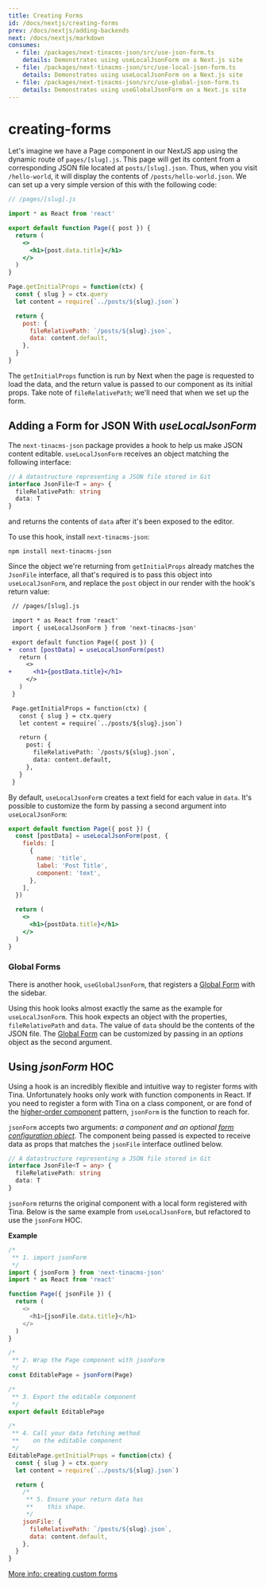 ```yaml
---
title: Creating Forms
id: /docs/nextjs/creating-forms
prev: /docs/nextjs/adding-backends
next: /docs/nextjs/markdown
consumes:
  - file: /packages/next-tinacms-json/src/use-json-form.ts
    details: Demonstrates using useLocalJsonForm on a Next.js site
  - file: /packages/next-tinacms-json/src/use-local-json-form.ts
    details: Demonstrates using useLocalJsonForm on a Next.js site
  - file: /packages/next-tinacms-json/src/use-global-json-form.ts
    details: Demonstrates using useGlobalJsonForm on a Next.js site
---
```


# creating-forms

Let's imagine we have a Page component in our NextJS app using the dynamic route of `pages/[slug].js`. This page will get its content from a corresponding JSON file located at `posts/[slug].json`. Thus, when you visit `/hello-world`, it will display the contents of `/posts/hello-world.json`. We can set up a very simple version of this with the following code:

```jsx
// /pages/[slug].js

import * as React from 'react'

export default function Page({ post }) {
  return (
    <>
      <h1>{post.data.title}</h1>
    </>
  )
}

Page.getInitialProps = function(ctx) {
  const { slug } = ctx.query
  let content = require(`../posts/${slug}.json`)

  return {
    post: {
      fileRelativePath: `/posts/${slug}.json`,
      data: content.default,
    },
  }
}
```

The `getInitialProps` function is run by Next when the page is requested to load the data, and the return value is passed to our component as its initial props. Take note of `fileRelativePath`; we'll need that when we set up the form.

## Adding a Form for JSON With _useLocalJsonForm_

The `next-tinacms-json` package provides a hook to help us make JSON content editable. `useLocalJsonForm` receives an object matching the following interface:

```typescript
// A datastructure representing a JSON file stored in Git
interface JsonFile<T = any> {
  fileRelativePath: string
  data: T
}
```

and returns the contents of `data` after it's been exposed to the editor.

To use this hook, install `next-tinacms-json`:

```text
npm install next-tinacms-json
```

Since the object we're returning from `getInitialProps` already matches the `JsonFile` interface, all that's required is to pass this object into `useLocalJsonForm`, and replace the `post` object in our render with the hook's return value:

```diff
 // /pages/[slug].js

 import * as React from 'react'
 import { useLocalJsonForm } from 'next-tinacms-json'

 export default function Page({ post }) {
+  const [postData] = useLocalJsonForm(post)
   return (
     <>
+      <h1>{postData.title}</h1>
     </>
   )
 }

 Page.getInitialProps = function(ctx) {
   const { slug } = ctx.query
   let content = require(`../posts/${slug}.json`)

   return {
     post: {
       fileRelativePath: `/posts/${slug}.json`,
       data: content.default,
     },
   }
 }
```

By default, `useLocalJsonForm` creates a text field for each value in `data`. It's possible to customize the form by passing a second argument into `useLocalJsonForm`:

```jsx
export default function Page({ post }) {
  const [postData] = useLocalJsonForm(post, {
    fields: [
      {
        name: 'title',
        label: 'Post Title',
        component: 'text',
      },
    ],
  })

  return (
    <>
      <h1>{postData.title}</h1>
    </>
  )
}
```

### Global Forms

There is another hook, `useGlobalJsonForm`, that registers a [Global Form](https://tinacms.org/docs/forms) with the sidebar.

Using this hook looks almost exactly the same as the example for `useLocalJsonForm`. This hook expects an object with the properties, `fileRelativePath` and `data`. The value of `data` should be the contents of the JSON file. The [Global Form](https://tinacms.org) can be customized by passing in an _options_ object as the second argument.

## Using _jsonForm_ HOC

Using a hook is an incredibly flexible and intuitive way to register forms with Tina. Unfortunately hooks only work with function components in React. If you need to register a form with Tina on a class component, or are fond of the [higher-order component](https://reactjs.org/docs/higher-order-components.html) pattern, `jsonForm` is the function to reach for.

`jsonForm` accepts two arguments: _a component and an optional_ [_form configuration object_](https://tinacms.org/docs/gatsby/markdown/#customizing-remark-forms). The component being passed is expected to receive data as props that matches the `jsonFile` interface outlined below.

```typescript
// A datastructure representing a JSON file stored in Git
interface JsonFile<T = any> {
  fileRelativePath: string
  data: T
}
```

`jsonForm` returns the original component with a local form registered with Tina. Below is the same example from `useLocalJsonForm`, but refactored to use the `jsonForm` HOC.

**Example**

```javascript
/*
 ** 1. import jsonForm
 */
import { jsonForm } from 'next-tinacms-json'
import * as React from 'react'

function Page({ jsonFile }) {
  return (
    <>
      <h1>{jsonFile.data.title}</h1>
    </>
  )
}

/*
 ** 2. Wrap the Page component with jsonForm
 */
const EditablePage = jsonForm(Page)

/*
 ** 3. Export the editable component
 */
export default EditablePage

/*
 ** 4. Call your data fetching method
 **    on the editable component
 */
EditablePage.getInitialProps = function(ctx) {
  const { slug } = ctx.query
  let content = require(`../posts/${slug}.json`)

  return {
    /*
     ** 5. Ensure your return data has
     **    this shape.
     */
    jsonFile: {
      fileRelativePath: `/posts/${slug}.json`,
      data: content.default,
    },
  }
}
```

[More info: creating custom forms](https://github.com/taylorux/tinacms.org/tree/ec3e5c1e5736454379815f45595441bd79d85a2d/docs/forms/README.md)

